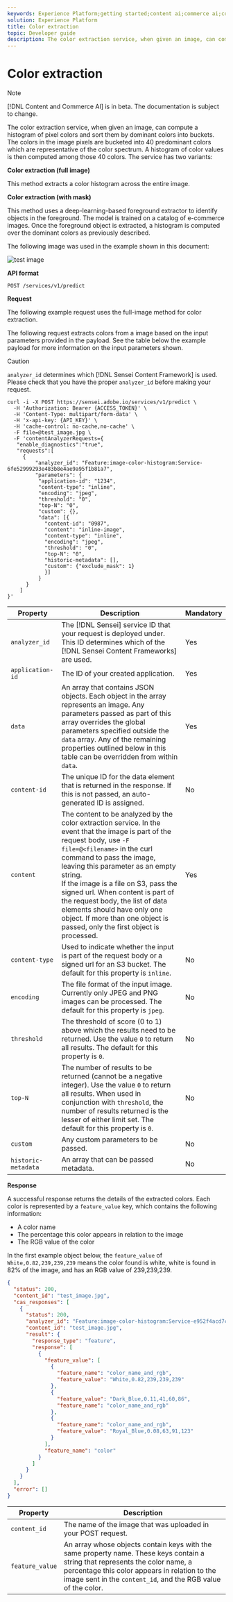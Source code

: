 ```yaml
---
keywords: Experience Platform;getting started;content ai;commerce ai;content and commerce ai;color extraction;Color extraction
solution: Experience Platform
title: Color extraction
topic: Developer guide
description: The color extraction service, when given an image, can compute the histogram of pixel colors and sort them by dominant colors into buckets.
---
```


# Color extraction

>[!NOTE]
>
>[!DNL Content and Commerce AI] is in beta. The documentation is subject to change.

The color extraction service, when given an image, can compute a histogram of pixel colors and sort them by dominant colors into buckets. The colors in the image pixels are bucketed into 40 predominant colors which are representative of the color spectrum. A histogram of color values is then computed among those 40 colors. The service has two variants:

**Color extraction (full image)**

This method extracts a color histogram across the entire image.

**Color extraction (with mask)**

This method uses a deep-learning-based foreground extractor to identify objects in the foreground. The model is trained on a catalog of e-commerce images. Once the foreground object is extracted, a histogram is computed over the dominant colors as previously described.

The following image was used in the example shown in this document:

![test image](../images/test_image.jpeg)

**API format**

```http
POST /services/v1/predict
```

**Request**

The following example request uses the full-image method for color extraction.

The following request extracts colors from a image based on the input parameters provided in the payload. See the table below the example payload for more information on the input parameters shown.

>[!CAUTION]
>
>`analyzer_id` determines which [!DNL Sensei Content Framework] is used. Please check that you have the proper `analyzer_id` before making your request.

```SHELL
curl -i -X POST https://sensei.adobe.io/services/v1/predict \
  -H 'Authorization: Bearer {ACCESS_TOKEN}' \
  -H 'Content-Type: multipart/form-data' \
  -H 'x-api-key: {API_KEY}' \
  -H 'cache-control: no-cache,no-cache' \
  -F file=@test_image.jpg \
  -F 'contentAnalyzerRequests={
   "enable_diagnostics":"true",
   "requests":[
     {
         "analyzer_id": "Feature:image-color-histogram:Service-6fe52999293e483b8e4ae9a95f1b81a7",
         "parameters": {
          "application-id": "1234", 
          "content-type": "inline", 
          "encoding": "jpeg", 
          "threshold": "0", 
          "top-N": "0", 
          "custom": {}, 
          "data": [{
            "content-id": "0987", 
            "content": "inline-image", 
            "content-type": "inline", 
            "encoding": "jpeg", 
            "threshold": "0", 
            "top-N": "0", 
            "historic-metadata": [], 
            "custom": {"exclude_mask": 1}
            }]
          }
      }
    ]
}'
```

| Property | Description | Mandatory |
| --- | --- | --- |
| `analyzer_id` | The [!DNL Sensei] service ID that your request is deployed under. This ID determines which of the [!DNL Sensei Content Frameworks] are used.  | Yes |
| `application-id` | The ID of your created application. | Yes |
| `data` | An array that contains JSON objects. Each object in the array represents an image. Any parameters passed as part of this array overrides the global parameters specified outside the `data` array. Any of the remaining properties outlined below in this table can be overridden from within `data`.  | Yes |
| `content-id` | The unique ID for the data element that is returned in the response. If this is not passed, an auto-generated ID is assigned. | No |
| `content` | The content to be analyzed by the color extraction service. In the event that the image is part of the request body, use `-F file=@<filename>` in the curl command to pass the image, leaving this parameter as an empty string. <br> If the image is a file on S3, pass the signed url. When content is part of the request body, the list of data elements should have only one object. If more than one object is passed, only the first object is processed. | Yes |
| `content-type` | Used to indicate whether the input is part of the request body or a signed url for an S3 bucket. The default for this property is `inline`. | No |
| `encoding` | The file format of the input image. Currently only JPEG and PNG images can be processed. The default for this property is `jpeg`. | No |
| `threshold` | The threshold of score (0 to 1) above which the results need to be returned. Use the value `0` to return all results. The default for this property is `0`. | No |
| `top-N` | The number of results to be returned (cannot be a negative integer). Use the value `0` to return all results. When used in conjunction with `threshold`, the number of results returned is the lesser of either limit set. The default for this property is `0`. | No |
| `custom` | Any custom parameters to be passed. | No |
| `historic-metadata` | An array that can be passed metadata. | No |

**Response**

A successful response returns the details of the extracted colors. Each color is represented by a `feature_value` key, which contains the following information:

- A color name
- The percentage this color appears in relation to the image
- The RGB value of the color

In the first example object below, the `feature_value` of `White,0.82,239,239,239` means the color found is white, white is found in 82% of the image, and has an RGB value of 239,239,239.

```json
{
  "status": 200,
  "content_id": "test_image.jpg",
  "cas_responses": [
    {
      "status": 200,
      "analyzer_id": "Feature:image-color-histogram:Service-e952f4acd7c2425199b476a2eb459635",
      "content_id": "test_image.jpg",
      "result": {
        "response_type": "feature",
        "response": [
          {
            "feature_value": [
              {
                "feature_name": "color_name_and_rgb",
                "feature_value": "White,0.82,239,239,239"
              },
              {
                "feature_value": "Dark_Blue,0.11,41,60,86",
                "feature_name": "color_name_and_rgb"
              },
              {
                "feature_name": "color_name_and_rgb",
                "feature_value": "Royal_Blue,0.08,63,91,123"
              }
            ],
            "feature_name": "color"
          }
        ]
      }
    }
  ],
  "error": []
}
```

| Property | Description |
| --- | --- |
| `content_id` | The name of the image that was uploaded in your POST request. |
| `feature_value` | An array whose objects contain keys with the same property name. These keys contain a string that represents the color name, a percentage this color appears in relation to the image sent in the `content_id`, and the RGB value of the color. |
